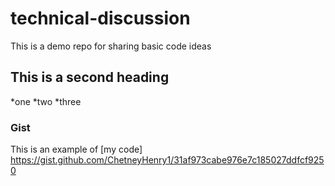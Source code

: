 # technical-discussion
This is a demo repo for sharing basic code ideas

## This is a second heading

*one
*two
*three

### Gist

This is an example of [my code] https://gist.github.com/ChetneyHenry1/31af973cabe976e7c185027ddfcf9250
